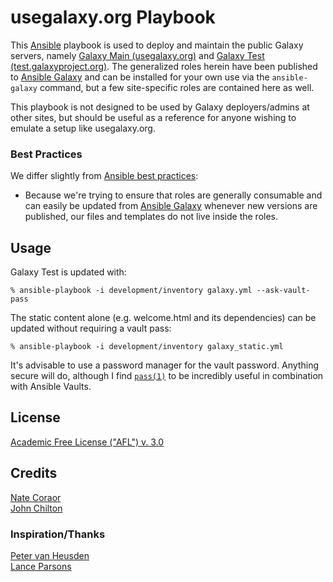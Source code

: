 usegalaxy.org Playbook
======================

This [Ansible][ansible] playbook is used to deploy and maintain the public
Galaxy servers, namely [Galaxy Main (usegalaxy.org)][main] and [Galaxy Test
(test.galaxyproject.org)][test]. The generalized roles herein have been
published to [Ansible Galaxy][ansiblegalaxy] and can be installed for your own
use via the `ansible-galaxy` command, but a few site-specific roles are
contained here as well.

This playbook is not designed to be used by Galaxy deployers/admins at other
sites, but should be useful as a reference for anyone wishing to emulate a
setup like usegalaxy.org.

### Best Practices ###

We differ slightly from [Ansible best practices][ansiblebestpractices]:

- Because we're trying to ensure that roles are generally consumable and can
  easily be updated from [Ansible Galaxy][ansiblegalaxy] whenever new versions
  are published, our files and templates do not live inside the roles.

[ansible]: http://www.ansible.com/
[galaxyproject]: https://galaxyproject.org/
[ansiblegalaxy]: https://galaxy.ansible.com/
[main]: https://usegalaxy.org/
[test]: https://test.galaxyproject.org/
[ansiblebestpractices]: http://docs.ansible.com/playbooks_best_practices.html

Usage
-----

Galaxy Test is updated with:

    % ansible-playbook -i development/inventory galaxy.yml --ask-vault-pass

The static content alone (e.g. welcome.html and its dependencies) can be
updated without requiring a vault pass:

    % ansible-playbook -i development/inventory galaxy_static.yml

It's advisable to use a password manager for the vault password. Anything
secure will do, although I find [`pass(1)`][pass] to be incredibly useful in
combination with Ansible Vaults.

[pass]: http://www.passwordstore.org/

License
-------

[Academic Free License ("AFL") v. 3.0][afl]

[afl]: http://opensource.org/licenses/AFL-3.0

Credits
-------

[Nate Coraor](https://github.com/natefoo)  
[John Chilton](https://github.com/jmchilton)

### Inspiration/Thanks ###

[Peter van Heusden](https://github.com/pvanheus/)  
[Lance Parsons](https://github.com/lparsons/)
